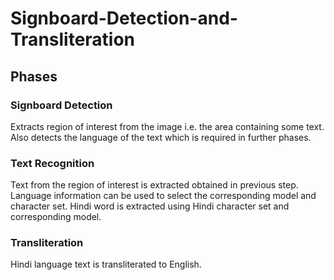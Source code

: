 # Signboard-Detection-and-Transliteration

## Phases

### Signboard Detection
Extracts region of interest from the image i.e. the area containing some text.
Also detects the language of the text which is required in further phases.

### Text Recognition
Text from the region of interest is extracted obtained in previous step.
Language information can be used to select the corresponding model and character set.
Hindi word is extracted using Hindi character set and corresponding model.

### Transliteration
Hindi language text is transliterated to English.
